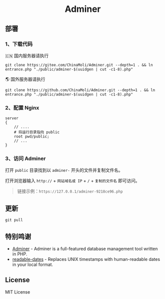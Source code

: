 <h1 align="center">Adminer</h1>

## 部署
### 1、下载代码
🇨🇳 国内服务器请执行
```shell
git clone https://gitee.com/ChinaMoli/Adminer.git --depth=1 . && ln entrance.php "./public/adminer-$(uuidgen | cut -c1-8).php"
```
🌎 国外服务器请执行
```shell
git clone https://github.com/ChinaMoli/Adminer.git --depth=1 . && ln entrance.php "./public/adminer-$(uuidgen | cut -c1-8).php"
```

### 2、配置 Nginx
```nginx
server
{
    // ....
    # 将运行目录指向 public
    root pwd/public;
    // ...
}
```

### 3、访问 Adminer
打开 `public` 目录找到以 `adminer-` 开头的文件并复制文件名。

打开浏览器输入 `http://` + `网站域名或 IP` + `/` + `复制的文件名` 即可访问。
> 链接示例：`https://127.0.0.1/adminer-9218ce96.php`

## 更新
```shell
git pull
```

## 特别鸣谢
- [Adminer](https://github.com/vrana/adminer/) - Adminer is a full-featured database management tool written in PHP.
- [readable-dates](https://gist.github.com/scr4bble/9ee4a9f1405ffc1465f59e03768e2768) - Replaces UNIX timestamps with human-readable dates in your local format.

## License
MIT License
